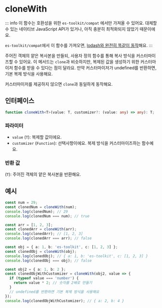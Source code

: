 # cloneWith

::: info
이 함수는 호환성을 위한 `es-toolkit/compat` 에서만 가져올 수 있어요. 대체할 수 있는 네이티브 JavaScript API가 있거나, 아직 충분히 최적화되지 않았기 때문이에요.

`es-toolkit/compat`에서 이 함수를 가져오면, [lodash와 완전히 똑같이 동작](mdc:../../../compatibility.md)해요.
:::

주어진 객체의 얕은 복사본을 만들되, 사용자 정의 함수를 통해 복사 방식을 커스터마이즈할 수 있어요. 이 메서드는 `clone`과 비슷하지만, 복제된 값을 생성하기 위한 커스터마이저 함수를 받을 수 있다는 점이 달라요. 만약 커스터마이저가 undefined를 반환하면, 기본 복제 방식을 사용해요.

커스터마이저를 제공하지 않으면 `clone`과 동일하게 동작해요.

## 인터페이스

```typescript
function cloneWith<T>(value: T, customizer?: (value: any) => any): T;
```

### 파라미터

- `value` (`T`): 복제할 값이에요.
- `customizer` (`Function`): 선택사항이에요. 복제 방식을 커스터마이즈하는 함수예요.

### 반환 값

(`T`): 주어진 객체의 얕은 복사본을 반환해요.

## 예시

```typescript
const num = 29;
const clonedNum = cloneWith(num);
console.log(clonedNum); // 29
console.log(clonedNum === num); // true

const arr = [1, 2, 3];
const clonedArr = cloneWith(arr);
console.log(clonedArr); // [1, 2, 3]
console.log(clonedArr === arr); // false

const obj = { a: 1, b: 'es-toolkit', c: [1, 2, 3] };
const clonedObj = cloneWith(obj);
console.log(clonedObj); // { a: 1, b: 'es-toolkit', c: [1, 2, 3] }
console.log(clonedObj === obj); // false

const obj2 = { a: 1, b: 2 };
const clonedObjWithCustomizer = cloneWith(obj2, value => {
  if (typeof value === 'number') {
    return value * 2; // 숫자를 2배로 만들기
  }
  // undefined를 반환하면 기본 복제 방식을 사용해요
});
console.log(clonedObjWithCustomizer); // { a: 2, b: 4 }
```
